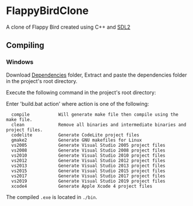 # FlappyBirdClone
A clone of Flappy Bird created using C++ and [SDL2](https://www.libsdl.org/)
## Compiling
### Windows
Download [Dependencies](https://drive.google.com/file/d/1x8eNnCTF0dyMopb91tEMxEpNuzGUqnQB/view?usp=sharing) folder, Extract and paste the dependencies folder in the project's root directory.

Execute the following command in the project's root directory:

Enter 'build.bat action' where action is one of the following:
```
  compile           Will generate make file then compile using the make file.
  clean             Remove all binaries and intermediate binaries and project files.
  codelite          Generate CodeLite project files
  gmake2            Generate GNU makefiles for Linux
  vs2005            Generate Visual Studio 2005 project files
  vs2008            Generate Visual Studio 2008 project files
  vs2010            Generate Visual Studio 2010 project files
  vs2012            Generate Visual Studio 2012 project files
  vs2013            Generate Visual Studio 2013 project files
  vs2015            Generate Visual Studio 2015 project files
  vs2017            Generate Visual Studio 2017 project files
  vs2019            Generate Visual Studio 2019 project files
  xcode4            Generate Apple Xcode 4 project files
```
The compiled ``.exe`` is located in ``./bin``.
